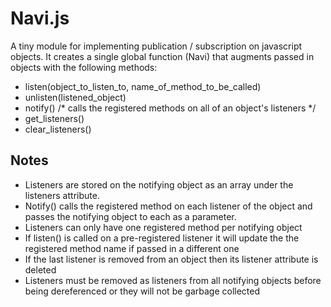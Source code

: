 Navi.js
=======

A tiny module for implementing publication / subscription on javascript objects.
It creates a single global function (Navi) that augments passed in objects
with the following methods:

- listen(object_to_listen_to, name_of_method_to_be_called)
- unlisten(listened_object)
- notify() /* calls the registered methods on all of an object's listeners */
- get_listeners()
- clear_listeners()

Notes
-----

- Listeners are stored on the notifying object as an array under the listeners attribute.
- Notify() calls the registered method on each listener of the object and passes the notifying object to each as a parameter.
- Listeners can only have one registered method per notifying object
- If listen() is called on a pre-registered listener it will update the the registered method name if passed in a different one
- If the last listener is removed from an object then its listener attribute is deleted
- Listeners must be removed as listeners from all notifying objects before being dereferenced or they will not be garbage collected